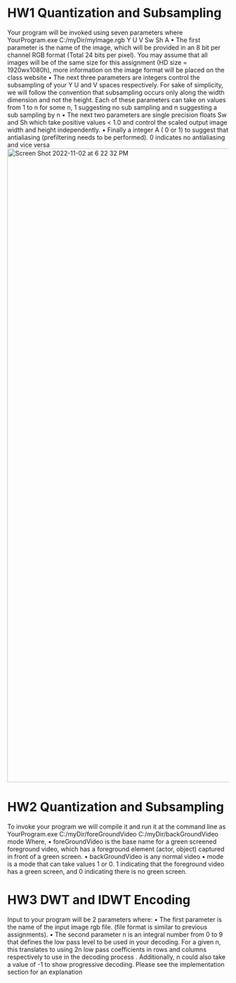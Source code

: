 # HW1 Quantization and Subsampling
Your program will be invoked using seven parameters where
YourProgram.exe C:/myDir/myImage.rgb Y U V Sw Sh A
• The first parameter is the name of the image, which will be provided in an 8 bit
per channel RGB format (Total 24 bits per pixel). You may assume that all
images will be of the same size for this assignment (HD size = 1920wx1080h),
more information on the image format will be placed on the class website
• The next three parameters are integers control the subsampling of your Y U and
V spaces respectively. For sake of simplicity, we will follow the convention that
subsampling occurs only along the width dimension and not the height. Each of
these parameters can take on values from 1 to n for some n, 1 suggesting no sub
sampling and n suggesting a sub sampling by n
• The next two parameters are single precision floats Sw and Sh which take positive
values < 1.0 and control the scaled output image width and height independently.
• Finally a integer A ( 0 or 1) to suggest that antialiasing (prefiltering needs to be
performed). 0 indicates no antialiasing and vice versa
<img width="1439" alt="Screen Shot 2022-11-02 at 6 22 32 PM" src="https://user-images.githubusercontent.com/20672326/199631672-f4569099-eb9b-4727-ae8b-7905906da8f2.png">


# HW2 Quantization and Subsampling
To invoke your program we will compile it and run it at the command line as
YourProgram.exe C:/myDir/foreGroundVideo C:/myDir/backGroundVideo mode
Where,
• foreGroundVideo is the base name for a green screened foreground video, which
has a foreground element (actor, object) captured in front of a green screen.
• backGroundVideo is any normal video
• mode is a mode that can take values 1 or 0. 1 indicating that the foreground video
has a green screen, and 0 indicating there is no green screen.

# HW3 DWT and IDWT Encoding
Input to your program will be 2 parameters where:
• The first parameter is the name of the input image rgb file. (file format is similar to previous
assignments).
• The second parameter n is an integral number from 0 to 9 that defines the low pass level to be
used in your decoding. For a given n, this translates to using 2n low pass coefficients in rows
and columns respectively to use in the decoding process . Additionally, n could also take a
value of -1 to show progressive decoding. Please see the implementation section for an
explanation
